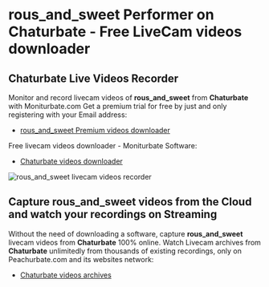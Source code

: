 # rous_and_sweet Performer on Chaturbate - Free LiveCam videos downloader

## Chaturbate Live Videos Recorder

Monitor and record livecam videos of **rous_and_sweet** from **Chaturbate** with Moniturbate.com
Get a premium trial for free by just and only registering with your Email address:
* [rous_and_sweet Premium videos downloader](https://moniturbate.com/request-demo-licence-key.html)

Free livecam videos downloader - Moniturbate Software:
* [Chaturbate videos downloader](https://moniturbate.com/moniturbate-download-software.html)

![rous_and_sweet livecam videos recorder](https://peachurnet.com/templates/moniturbate-software.png)


## Capture rous_and_sweet videos from the Cloud and watch your recordings on Streaming

Without the need of downloading a software, capture **rous_and_sweet** livecam videos from **Chaturbate** 100% online.
Watch Livecam archives from **Chaturbate** unlimitedly from thousands of existing recordings, only on Peachurbate.com and its websites network:
* [Chaturbate videos archives](https://peachurnet.com/)